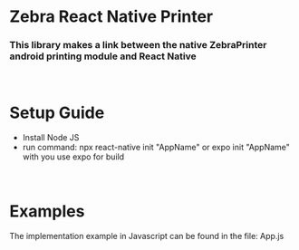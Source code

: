 # Zebra React Native Printer

### This library makes a link between the native ZebraPrinter android printing module and React Native
<br>

# Setup Guide

- Install Node JS
- run command: npx react-native init "AppName" or expo init "AppName" with you use expo for build 

<br>

# Examples

The implementation example in Javascript can be found in the file: App.js
